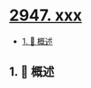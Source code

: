 # [2947. xxx](https://github.com/Tdahuyou/TNotes.leetcode/tree/main/notes/2947.%20xxx)

<!-- region:toc -->

- [1. 📝 概述](#1--概述)

<!-- endregion:toc -->

## 1. 📝 概述
